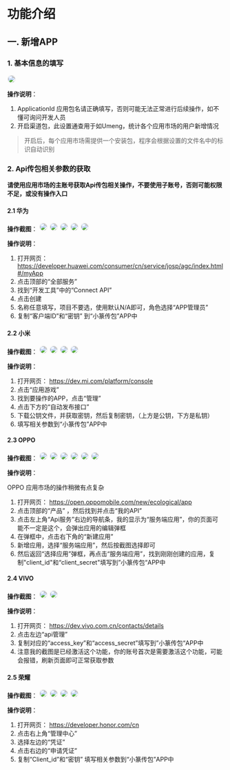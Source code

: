 # 功能介绍

## 一. 新增APP

### 1. 基本信息的填写
<img src="../img/add.png" style="border:2px solid #f4f4f4;border-radius:20px"/>

**操作说明**：
1. ApplicationId 应用包名请正确填写，否则可能无法正常进行后续操作，如不懂可询问开发人员
2. 开启渠道包，此设置通查用于如Umeng，统计各个应用市场的用户新增情况
>开启后，每个应用市场需提供一个安装包，程序会根据设置的文件名中的标识自动识别



### 2. Api传包相关参数的获取
<b>请使用应用市场的主账号获取Api传包相关操作，不要使用子账号，否则可能权限不足，或没有操作入口</b>

####  2.1 华为

**操作截图**：
<img src="../img/huawei/01.png" style="border:2px solid #f4f4f4;border-radius:20px"/>
<img src="../img/huawei/02.png" style="border:2px solid #f4f4f4;border-radius:20px"/>
<img src="../img/huawei/03.png" style="border:2px solid #f4f4f4;border-radius:20px"/>
<img src="../img/huawei/04.png" style="border:2px solid #f4f4f4;border-radius:20px"/>
<img src="../img/huawei/05.png" style="border:2px solid #f4f4f4;border-radius:20px"/>

**操作说明**：
1. 打开网页：
https://developer.huawei.com/consumer/cn/service/josp/agc/index.html#/myApp
2. 点击顶部的“全部服务”
3. 找到“开发工具”中的“Connect API”
4. 点击创建
5. 名称任意填写，项目不要选，使用默认N/A即可，角色选择“APP管理员”
6. 复制“客户端ID”和“密钥” 到“小篆传包”APP中

#### 2.2 小米

**操作截图**：
<img src="../img/mi/01.png" style="border:2px solid #f4f4f4;border-radius:20px"/>
<img src="../img/mi/02.png" style="border:2px solid #f4f4f4;border-radius:20px"/>
<img src="../img/mi/03.png" style="border:2px solid #f4f4f4;border-radius:20px"/>
<img src="../img/mi/04.png" style="border:2px solid #f4f4f4;border-radius:20px"/>

**操作说明**：
1. 打开网页：
https://dev.mi.com/platform/console
2. 点击“应用游戏”
3. 找到要操作的APP，点击“管理”
4. 点击下方的“自动发布接口”
5. 下载公钥文件，并获取密钥，然后复制密钥，（上方是公钥，下方是私钥）
6. 填写相关参数到“小篆传包”APP中


#### 2.3 OPPO
**操作截图**：
<img src="../img/oppo/01.png" style="border:2px solid #f4f4f4;border-radius:20px"/>
<img src="../img/oppo/02.png" style="border:2px solid #f4f4f4;border-radius:20px"/>
<img src="../img/oppo/03.png" style="border:2px solid #f4f4f4;border-radius:20px"/>
<img src="../img/oppo/04.png" style="border:2px solid #f4f4f4;border-radius:20px"/>
<img src="../img/oppo/05.png" style="border:2px solid #f4f4f4;border-radius:20px"/>
<img src="../img/oppo/06.png" style="border:2px solid #f4f4f4;border-radius:20px"/>

**操作说明**：

OPPO 应用市场的操作稍微有点复杂

1. 打开网页：
https://open.oppomobile.com/new/ecological/app
2.  点击顶部的“产品” ，然后找到并点击“我的API”
3. 点击左上角“Api服务”右边的导航条，我的显示为“服务端应用”，你的页面可能不一定是这个，会弹出应用的编辑弹框
4. 在弹框中，点击右下角的“新建应用”
5. 新增应用，选择“服务端应用”，然后按截图选择即可
6. 然后返回“选择应用”弹框，再点击“服务端应用”，找到刚刚创建的应用，复制"client_id"和“client_secret"填写到”小篆传包“APP中


#### 2.4 VIVO
**操作截图**：
<img src="../img/vivo/01.png" style="border:2px solid #f4f4f4;border-radius:20px"/>
<img src="../img/vivo/02.png" style="border:2px solid #f4f4f4;border-radius:20px"/> 

**操作说明**：
1. 打开网页：
https://dev.vivo.com.cn/contacts/details
2. 点击左边“api管理”
3. 复制对应的“access_key”和“access_secret”填写到”小篆传包“APP中
4. 注意我的截图是已经激活这个功能，你的账号首次是需要激活这个功能，可能会报错，刷新页面即可正常获取参数


#### 2.5 荣耀
**操作截图**：
<img src="../img/honor/01.png" style="border:2px solid #f4f4f4;border-radius:20px"/>
<img src="../img/honor/02.png" style="border:2px solid #f4f4f4;border-radius:20px"/>
<img src="../img/honor/03.png" style="border:2px solid #f4f4f4;border-radius:20px"/>
<img src="../img/honor/04.png" style="border:2px solid #f4f4f4;border-radius:20px"/>

**操作说明**：
1. 打开网页：
https://developer.honor.com/cn
2. 点击右上角“管理中心”
3. 选择左边的“凭证”
4. 点击右边的“申请凭证”
5. 复制“Client_id”和“密钥” 填写相关参数到“小篆传包”APP中

